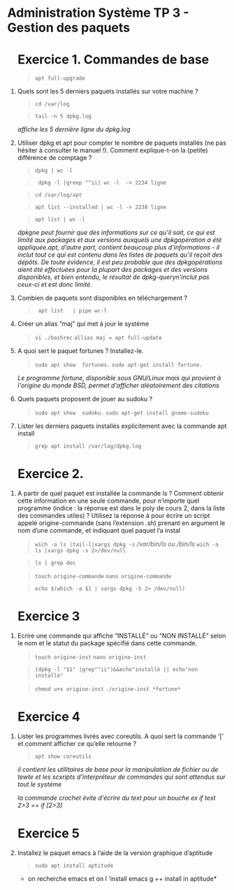 #  Administration Système TP 3 -  Gestion des paquets

<ol>
<h1>Exercice 1. Commandes de base</h1>

 >`apt full-upgrade`

<li>Quels sont les 5 derniers paquets installés sur votre machine ?</li>


 >`cd /var/log`
 
 >`tail -n 5 dpkg.log`

*affiche les 5 dernière ligne du dpkg.log*

<li>Utiliser dpkg et apt pour compter le nombre de paquets installés (ne pas hésiter à consulter le manuel !).
Comment explique-t-on la (petite) différence de comptage ?
 </li>

  >` dpkg | wc -l ` 

  >` dpkg -l |greep "^ii| wc -l  -> 2234 ligne` 

   >`cd /var/log/apt`

  >` apt list --installed | wc -l -> 2238 ligne ` 

 >` apt list | wc -l `
 
 *dpkgne peut fournir que des informations sur ce qu'il sait, ce qui est limité aux packages et aux versions auxquels une dpkgopération a été appliquée.apt, d’autre part, contient beaucoup plus d’informations - il inclut tout ce qui est contenu dans les listes de paquets qu’il reçoit des dépôts. De toute évidence, il est peu probable que des dpkgopérations aient été effectuées pour la plupart des packages et des versions disponibles, et bien entendu, le résultat de dpkg-queryn'inclut pas ceux-ci et est donc limité.*

 <li>Combien de paquets sont disponibles en téléchargement ?</li>


  >` apt list   | pipe wc-l`

  <li>Créer un alias “maj” qui met à jour le système</li>


   >`vi ./bashrec`
   >`allias maj = apt full-update`
   
   <li>A quoi sert le paquet fortunes ? Installez-le.</li>

  >`sudo apt show  fortunes.`
  >`sudo apt-get install fortune.`

   *Le programme fortune, disponible sous GNU/Linux mais qui provient à l'origine du monde BSD, permet d'afficher aléatoirement des citations*

   <li>Quels paquets proposent de jouer au sudoku ?</li>

   >`sudo apt show  sudoku.`
   >`sudo apt-get install gnome-sudoku`

   <li>Lister les derniers paquets installés explicitement avec la commande apt install</li>

  >`grep apt install /var/log/dpkg.log`

</ol>
<ol>
<h1>Exercice 2.</h1>
<li>A partir de quel paquet est installée la commande ls ? Comment obtenir cette information en une seule
commande, pour n’importe quel programme (indice : la réponse est dans le poly de cours 2, dans la liste des
commandes utiles) ? Utilisez la réponse à pour écrire un script appelé origine-commande (sans l’extension
.sh) prenant en argument le nom d’une commande, et indiquant quel paquet l’a instal</li>


   >`wich -a ls |tail-l|xargs dpkg -s`
   */var/bin/ls ou /bin/ls* 
   >`wich -a ls |xargs dpkg -s 2>/dev/null`

   >`ls | grep doc`

>`touch origine-commande`
>`nano origine-commande`


>`echo $(which -a $1 | xargs dpkg -S 2> /dev/null)`


</ol>

<ol>
<h1>Exercice 3</h1>
<li>Ecrire une commande qui affiche “INSTALLÉ” ou “NON INSTALLÉ” selon le nom et le statut du package
spécifié dans cette commande.</li>

>`touch origine-inst`
>`nano origine-inst`

>`(dpkg -l "$1" |grep"^ii")&&echo"installé || echo"non installé"`

>`chmod u+x origine-inst`
>`./origine-inst *fortune*`

</ol>
<ol>
<h1>Exercice 4</h1>
<li>
Lister les programmes livrés avec coreutils. A quoi sert la commande ’[’ et comment afficher ce qu’elle
retourne ?
</li>

>`apt show coreutils`

*il contient les utilitaires de base pour la manipulatiion de fichier ou de tewte et les scxripts d'interpréteur de commandes qui sont attendus sur tout le systéme*

*la commande crochet évite d'écrire du text pour un bouche ex if test 2>3 == if [2>3]*

<h1>Exercice 5</h1>
<li>
Installez le paquet emacs à l’aide de la version graphique d’aptitude
</li>

>`sudo apt install aptitude `

* on recherche emacs et on l 'install emacs g ++ install in aptitude*
</ol>
